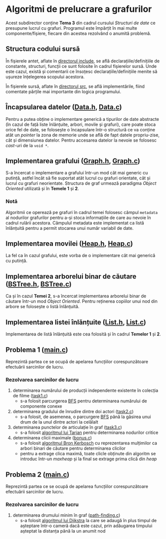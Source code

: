 [include]: include/
[src]: src/

[Data-h]: include/Data.h
[Data-c]: src/Data.c

[Graph-h]: include/Graph.h
[Graph-c]: src/Graph.c

[Heap-h]: include/Heap.h
[Heap-c]: src/Heap.c

[BSTree-h]: include/BSTree.h
[BSTree-c]: src/BSTree.c

[List-h]: include/List.h
[List-c]: src/List.c

[pb-1-main-c]: src/pb-1/main.c

[pb-1-task1-c]: src/pb-1/task1.c
[bfs]: https://en.wikipedia.org/wiki/Breadth-first_search

[pb-1-task2-c]: src/pb-1/task2.c

[pb-1-task3-c]: src/pb-1/task3.c
[tarjan]: https://en.wikipedia.org/wiki/Tarjan%27s_strongly_connected_components_algorithm

[pb-1-bonus-c]: src/pb-1/bonus.c
[bron-kerbosch]: https://en.wikipedia.org/wiki/Bron%E2%80%93Kerbosch_algorithm

[pb-2-main-c]: src/pb-2/main.c

[pb-2-path-finding-c]: src/pb-2/path-finding.c
[dijkstra]: https://en.wikipedia.org/wiki/Dijkstra%27s_algorithm

# Algoritmi de prelucrare a grafurilor
Acest subdirector conține **Tema 3** din cadrul cursului _Structuri de date_ ce presupune lucrul cu grafuri.
Programul este împărțit în mai multe componente/fișiere, fiecare din acestea rezolvând o anumită problemă.

## Structura codului sursă
În fișierele antet, aflate în [directorul include][include], se află declarațiile/definițiile de constante, structuri, funcții ce sunt folosite în cadrul fișierelor sursă. Unde este cazul, există și comentarii ce însoțesc declarațiile/definițiile menite să ușureze înțelegerea scopului acestora.

În fișierele sursă, aflate în [directorul src][src], se află implementările, fiind comentate părțile mai importante din logica programului.

## Încapsularea datelor ([Data.h][Data-h], [Data.c][Data-c])
Pentru a putea obține o implementare generică a tipurilor de date abstracte (în cazul de față liste înlănțuite, arbori, movile și grafuri), care poate stoca orice fel de date, se folosește o încapsulare într-o structură ce va conține atât un _pointer_ la zona de memorie unde se află de fapt datele propriu-zise, cât și dimensiunea datelor. Pentru accesarea datelor la nevoie se folosesc _cast_-uri de la `void *`.

## Implementarea grafului ([Graph.h][Graph-h], [Graph.c][Graph-c])
S-a încercat o implementare a grafului într-un mod cât mai generic cu putință, astfel încât să fie suportat atât lucrul cu grafuri orientate, cât și lucrul cu grafuri neorientate. Structura de graf urmează paradigma _Object Oriented_ utilizată și în **Temele 1** și **2**.

### Notă
Algoritmii ce operează pe grafuri în cadrul temei folosesc câmpul `metadata` al nodurilor grafurilor pentru a-și stoca informațiile de care au nevoie în cadrul rulării acestora. Câmpulul metadata este implementat ca listă înlănțuită pentru a permit stocarea unui număr variabil de date.

## Implementarea movilei ([Heap.h][Heap-h], [Heap.c][Heap-c])
La fel ca în cazul grafului, este vorba de o implementare cât mai generică cu putință.

## Implementarea arborelui binar de căutare ([BSTree.h][BSTree-h], [BSTree.c][BSTree-c])
Ca și în cazul **Temei 2**, s-a încercat implementarea arborelui  binar de căutare într-un mod _Object Oriented_. Pentru reținerea copiilor unui nod din arbore se folosește o listă înlănțuită.

## Implementarea listei înlănțuite ([List.h][List-h], [List.c][List-c])
Implementarea de listă înlănțuită este cea folosită și în cadrul **Temelor 1** și **2**.

## Problema 1 ([main.c][pb-1-main-c])
Reprezintă partea ce se ocupă de apelarea funcțiilor corespunzătoare efectuării sarcinilor de lucru.

### Rezolvarea sarcinilor de lucru
1. determinarea numărului de producții independente existente în colecția de filme ([task1.c][pb-1-task1-c])
   * s-a folosit parcurgerea [BFS][bfs] pentru determinarea numărului de componente conexe
2. determinarea gradului de înrudire dintre doi actori ([task2.c][pb-1-task2-c])
   * s-a folosit, de asemenea, o parcurgere [BFS][bfs] până la găsirea unui drum de la unul dintre actori la celălalt
3. determinarea punctelor de articulație în graf ([task3.c][pb-1-task3-c])
   * s-a folosit [algoritmul lui Tarjan][tarjan] pentru determinarea nodurilor critice
4. determinarea clicii maximale ([bonus.c][pb-1-bonus-c])
   * s-a folosit [algoritmul Bron Kerbosch][bron-kerbosch] cu reprezentarea mulțimilor ca arbori binari de căutare pentru determinarea clicilor
   * pentru a extrage clica maximă, toate clicle obținute din algoritm se introduc într-un _maxheap_ și la final se extrage prima clică din _heap_

## Problema 2 ([main.c][pb-2-main-c])
Reprezintă partea ce se ocupă de apelarea funcțiilor corespunzătoare efectuării sarcinilor de lucru.

### Rezolvarea sarcinilor de lucru
1. determinarea drumului minim în graf ([path-finding.c][pb-2-path-finding-c])
   * s-a folosit [algoritmul lui Dijkstra][dijkstra] la care se adaugă în plus timpul de așteptare într-o cameră dacă este cazul, prin adăugarea timpului așteptat la distanța până la un anumit nod
